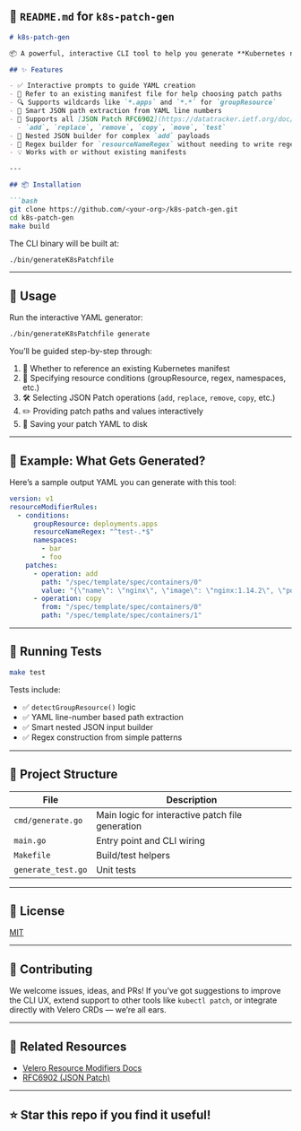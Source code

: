 ## 📝 `README.md` for `k8s-patch-gen`

```markdown
# k8s-patch-gen

📦 A powerful, interactive CLI tool to help you generate **Kubernetes resource modifier YAMLs** — specifically for [Velero](https://velero.io) restore customization, with plans to support broader Kubernetes patching use cases.

## ✨ Features

- ✅ Interactive prompts to guide YAML creation
- 📜 Refer to an existing manifest file for help choosing patch paths
- 🔍 Supports wildcards like `*.apps` and `*.*` for `groupResource`
- 🎯 Smart JSON path extraction from YAML line numbers
- 🧩 Supports all [JSON Patch RFC6902](https://datatracker.ietf.org/doc/html/rfc6902) operations:
  - `add`, `replace`, `remove`, `copy`, `move`, `test`
- 🧱 Nested JSON builder for complex `add` payloads
- 🎯 Regex builder for `resourceNameRegex` without needing to write regex manually
- 💡 Works with or without existing manifests

---

## 📦 Installation

```bash
git clone https://github.com/<your-org>/k8s-patch-gen.git
cd k8s-patch-gen
make build
```

The CLI binary will be built at:

```bash
./bin/generateK8sPatchfile
```

---

## 🚀 Usage

Run the interactive YAML generator:

```bash
./bin/generateK8sPatchfile generate
```

You’ll be guided step-by-step through:

1. 📄 Whether to reference an existing Kubernetes manifest
2. 🧩 Specifying resource conditions (groupResource, regex, namespaces, etc.)
3. 🛠️ Selecting JSON Patch operations (`add`, `replace`, `remove`, `copy`, etc.)
4. ✏️ Providing patch paths and values interactively
5. 💾 Saving your patch YAML to disk

---

## 📘 Example: What Gets Generated?

Here’s a sample output YAML you can generate with this tool:

```yaml
version: v1
resourceModifierRules:
  - conditions:
      groupResource: deployments.apps
      resourceNameRegex: "^test-.*$"
      namespaces:
        - bar
        - foo
    patches:
      - operation: add
        path: "/spec/template/spec/containers/0"
        value: "{\"name\": \"nginx\", \"image\": \"nginx:1.14.2\", \"ports\": [{\"containerPort\": 80}]}"
      - operation: copy
        from: "/spec/template/spec/containers/0"
        path: "/spec/template/spec/containers/1"
```

---

## 🧪 Running Tests

```bash
make test
```

Tests include:

- ✅ `detectGroupResource()` logic
- ✅ YAML line-number based path extraction
- ✅ Smart nested JSON input builder
- ✅ Regex construction from simple patterns

---

## 📂 Project Structure

| File | Description |
|------|-------------|
| `cmd/generate.go` | Main logic for interactive patch file generation |
| `main.go`         | Entry point and CLI wiring |
| `Makefile`        | Build/test helpers |
| `generate_test.go`| Unit tests |

---

## 📄 License

[MIT](LICENSE)

---

## 🙌 Contributing

We welcome issues, ideas, and PRs! If you’ve got suggestions to improve the CLI UX, extend support to other tools like `kubectl patch`, or integrate directly with Velero CRDs — we’re all ears.

---

## 🔗 Related Resources

- [Velero Resource Modifiers Docs](https://velero.io/docs/)
- [RFC6902 (JSON Patch)](https://datatracker.ietf.org/doc/html/rfc6902)

---

## ⭐️ Star this repo if you find it useful!

```
